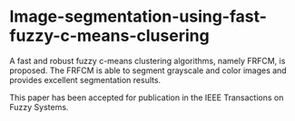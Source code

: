 # Image-segmentation-using-fast-fuzzy-c-means-clusering
A fast and robust fuzzy c-means clustering algorithms, namely FRFCM, is proposed. The FRFCM is able to segment grayscale and color images and provides excellent segmentation results.

This paper has been accepted for publication in the IEEE Transactions on Fuzzy Systems.
